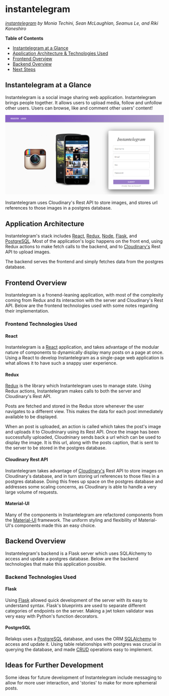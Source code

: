 # instantelegram
*[instantelegram](https://instantelegram-aa.herokuapp.com/) by Monia Techini, Sean McLaughlan, Seamus Le, and Riki Kaneshiro*

**Table of Contents**
* [Instantelegram at a Glance](#instantelegram-at-a-glance)
* [Application Architecture & Technologies Used](#application-architecture)
* [Frontend Overview](#frontend-overview)
* [Backend Overview](#backend-overview)
* [Next Steps](#ideas-for-further-development)

## Instantelegram at a Glance
Instantelegram is a social image sharing web application. Instantelegram brings people together. It allows users to upload media, follow and unfollow other users. Users can browse, like and comment other users' content!

![](/documentation/images/instag1.PNG)

Instantelegram uses Cloudinary's Rest API to store images, and stores url references to those images in a postgres database.

## Application Architecture
Instantelegram's stack includes [React](https://reactjs.org/), [Redux](https://redux.js.org/), [Node](https://nodejs.org/en/), [Flask](https://flask.palletsprojects.com/en/1.1.x/), and [PostgreSQL](https://www.postgresql.org/). Most of the application's logic happens on the front end, using Redux actions to make fetch calls to the backend, and to [Cloudinary's](https://cloudinary.com/documentation) Rest API to upload images.

The backend serves the frontend and simply fetches data from the postgres database.

## Frontend Overview
Instantelegram is a fronend-leaning application, with most of the complexity coming from Redux and its interaction with the server and Cloudinary's Rest API. Below are the frontend technologies used with some notes regarding their implementation.

### Frontend Technologies Used
#### React
Instantelegram is a [React](https://reactjs.org/) application, and takes advantage of the modular nature of components to dynamically display many posts on a page at once. Using a React to develop Instantelegram as a single-page web application is what allows it to have such a snappy user experience.

#### Redux
[Redux](https://redux.js.org/) is the library which Instantelegram uses to manage state. Using Redux actions, Instantelegram makes calls to both the server and Cloudinary's Rest API.

Posts are fetched and stored in the Redux store whenever the user navigates to a different view. This makes the data for each post immediately available to be displayed.

When an post is uploaded, an action is called which takes the post's image and uploads it to Cloudninary using its Rest API. Once the image has been successfully uploaded, Cloudninary sends back a url which can be used to display the image. It is this url, along with the posts caption, that is sent to the server to be stored in the postgres database.

#### Cloudinary Rest API
Instantelegram takes advantage of [Cloudinary's](https://cloudinary.com/documentation) Rest API to store images on Cloudinary's database, and in turn storing url references to those files in a postgres database. Doing this frees up space on the postgres database and addresses some scaling concerns, as Cloudinary is able to handle a very large volume of requests.

#### Material-UI
Many of the components in Instantelegram are refactored components from the [Material-UI](https://material-ui.com/) framework. The uniform styling and flexibility of Material-UI's components made this an easy choice.

## Backend Overview
Instantelegram's backend is a Flask server which uses SQLAlchemy to access and update a postgres database. Below are the backend technologies that make this application possible.

### Backend Technologies Used
#### Flask
Using [Flask](https://flask.palletsprojects.com/en/1.1.x/) allowed quick development of the server with its easy to understand syntax. Flask's blueprints are used to separate different categories of endpoints on the server. Making a jwt token validator was very easy with Python's function decorators.

#### PostgreSQL
Relakqs uses a [PostgreSQL](https://www.postgresql.org/) database, and uses the ORM [SQLAlchemy](https://www.sqlalchemy.org/) to access and update it. Using table relationships with postgres was crucial in querying the database, and made [CRUD](https://developer.mozilla.org/en-US/docs/Glossary/CRUD) operations easy to implement.

## Ideas for Further Development
Some ideas for future development of Instantelegram include messaging to allow for more user interaction, and 'stories' to make for more ephemeral posts.
